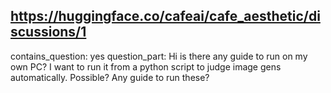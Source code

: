 ## https://huggingface.co/cafeai/cafe_aesthetic/discussions/1

contains_question: yes
question_part: Hi is there any guide to run on my own PC? I want to run it from a python script to judge image gens automatically. Possible? Any guide to run these?